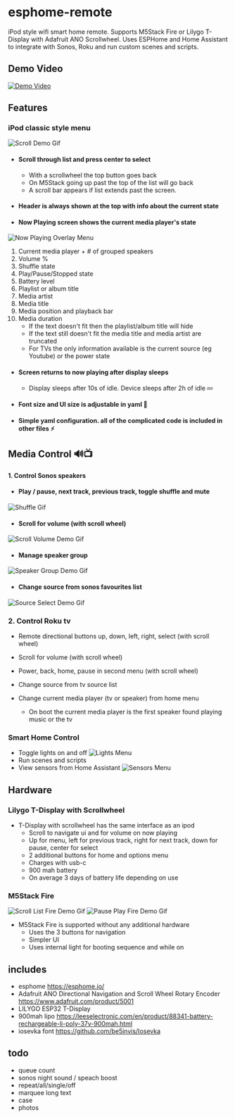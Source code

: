# esphome-remote
iPod style wifi smart home remote. Supports M5Stack Fire or Lilygo T-Display with Adafruit ANO Scrollwheel. Uses ESPHome and Home Assistant to integrate with Sonos, Roku and run custom scenes and scripts.

## Demo Video
[![Demo Video](https://img.youtube.com/vi/Tg7Op2hr42o/0.jpg)](https://youtu.be/Tg7Op2hr42o)

## Features
### iPod classic style menu 
![Scroll Demo Gif](docs/scrollListSelectTDisplay.gif)
- #### Scroll through list and press center to select
    - With a scrollwheel the top button goes back
    - On M5Stack going up past the top of the list will go back
    - A scroll bar appears if list extends past the screen. 

- #### Header is always shown at the top with info about the current state

- #### Now Playing screen shows the current media player's state
![Now Playing Overlay Menu](docs/nowPlayingOverlay.png)
1. Current media player + # of grouped speakers
2. Volume %
3. Shuffle state
4. Play/Pause/Stopped state
5. Battery level
6. Playlist or album title
7. Media artist
8. Media title
9. Media position and playback bar
10. Media duration
    - If the text doesn't fit then the playlist/album title will hide
    - If the text still doesn't fit the media title and media artist are truncated
    - For TVs the only information available is the current source (eg Youtube) or the power state

- #### Screen returns to now playing after display sleeps
    - Display sleeps after 10s of idle. Device sleeps after 2h of idle 💤
- #### Font size and UI size is adjustable in yaml 🔨
- #### Simple yaml configuration. all of the complicated code is included in other files ⚡️

## Media Control 🔊📺
#### 1. Control Sonos speakers
- #### Play / pause, next track, previous track, toggle shuffle and mute
![Shuffle Gif](docs/shuffleTDisplay.gif)
- #### Scroll for volume (with scroll wheel)
![Scroll Volume Demo Gif](docs/volumeScrollTDisplay.gif)
- #### Manage speaker group 
![Speaker Group Demo Gif](docs/groupTDisplay.gif)
- #### Change source from sonos favourites list
![Source Select Demo Gif](docs/sourceSelectTDisplay.gif)

### 2. Control Roku tv
- Remote directional buttons up, down, left, right, select (with scroll wheel)
- Scroll for volume (with scroll wheel)
- Power, back, home, pause in second menu (with scroll wheel)
- Change source from tv source list

- Change current media player (tv or speaker) from home menu
	- On boot the current media player is the first speaker found playing music or the tv

### Smart Home Control
- Toggle lights on and off
![Lights Menu](docs/lightsTDisplay.png)
- Run scenes and scripts
- View sensors from Home Assistant
![Sensors Menu](docs/sensorsTDisplay.png)

## Hardware
### Lilygo T-Display with Scrollwheel
- T-Display with scrollwheel has the same interface as an ipod
	- Scroll to navigate ui and for volume on now playing
	- Up for menu, left for previous track, right for next track, down for pause, center for select
	- 2 additional buttons for home and options menu
	- Charges with usb-c
	- 900 mah battery
	- On average 3 days of battery life depending on use

### M5Stack Fire
![Scroll List Fire Demo Gif](docs/scrollListSelectFire.gif)
![Pause Play Fire Demo Gif](docs/pausePlayFire.gif)
- M5Stack Fire is supported without any additional hardware
	- Uses the 3 buttons for navigation
	- Simpler UI
	- Uses internal light for booting sequence and while on

## includes
- esphome https://esphome.io/
- Adafruit ANO Directional Navigation and Scroll Wheel Rotary Encoder https://www.adafruit.com/product/5001
- LILYGO ESP32 T-Display
- 900mah lipo https://leeselectronic.com/en/product/88341-battery-rechargeable-li-poly-37v-900mah.html
- iosevka font https://github.com/be5invis/Iosevka

## todo
- queue count
- sonos night sound / speach boost
- repeat/all/single/off
- marquee long text
- case
- photos